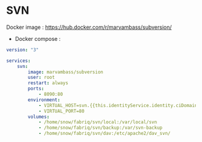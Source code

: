 SVN
==============

Docker image : https://hub.docker.com/r/marvambass/subversion/

* Docker compose :

```yml
version: "3"

services:
    svn:
        image: marvambass/subversion
        user: root
        restart: always
        ports:
            - 8090:80
        environment:
            - VIRTUAL_HOST=svn.{{this.identityService.identity.ciDomain}}
            - VIRTUAL_PORT=80  
        volumes:
            - /home/snow/fabriq/svn/local:/var/local/svn
            - /home/snow/fabriq/svn/backup:/var/svn-backup
            - /home/snow/fabriq/svn/dav:/etc/apache2/dav_svn/

```